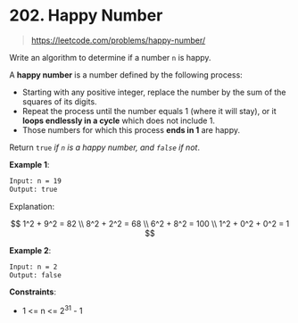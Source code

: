 # 202. Happy Number

> <https://leetcode.com/problems/happy-number/>

Write an algorithm to determine if a number `n` is happy.

A **happy number** is a number defined by the following process:

- Starting with any positive integer, replace the number by the sum of the
  squares of its digits.
- Repeat the process until the number equals 1 (where it will stay), or it
  **loops endlessly in a cycle** which does not include 1.
- Those numbers for which this process **ends in 1** are happy.

Return `true` *if `n` is a happy number, and `false` if not*.

**Example 1**:

```txt
Input: n = 19
Output: true
```

Explanation:

$$
1^2 + 9^2 = 82 \\
8^2 + 2^2 = 68 \\
6^2 + 8^2 = 100 \\
1^2 + 0^2 + 0^2 = 1
$$

**Example 2**:

```txt
Input: n = 2
Output: false
```

**Constraints**:

- 1 <= n <= $2^{31}$ - 1
